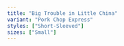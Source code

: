 ```yaml
---
title: "Big Trouble in Little China"
variant: "Pork Chop Express"
styles: ["Short-Sleeved"]
sizes: ["Small"]
---
```

